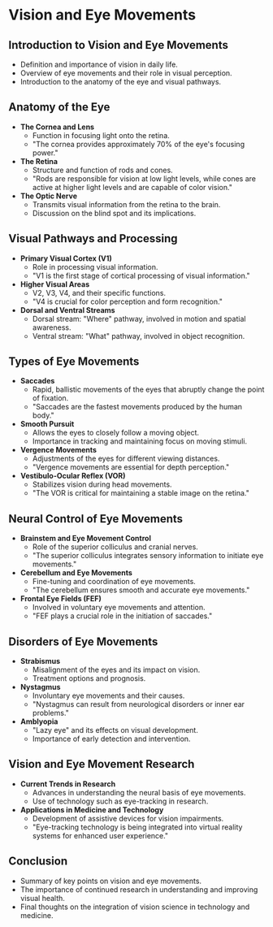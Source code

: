 # Vision and Eye Movements

## Introduction to Vision and Eye Movements
- Definition and importance of vision in daily life.
- Overview of eye movements and their role in visual perception.
- Introduction to the anatomy of the eye and visual pathways.

## Anatomy of the Eye
- **The Cornea and Lens**
  - Function in focusing light onto the retina.
  - "The cornea provides approximately 70% of the eye's focusing power."
- **The Retina**
  - Structure and function of rods and cones.
  - "Rods are responsible for vision at low light levels, while cones are active at higher light levels and are capable of color vision."
- **The Optic Nerve**
  - Transmits visual information from the retina to the brain.
  - Discussion on the blind spot and its implications.

## Visual Pathways and Processing
- **Primary Visual Cortex (V1)**
  - Role in processing visual information.
  - "V1 is the first stage of cortical processing of visual information."
- **Higher Visual Areas**
  - V2, V3, V4, and their specific functions.
  - "V4 is crucial for color perception and form recognition."
- **Dorsal and Ventral Streams**
  - Dorsal stream: "Where" pathway, involved in motion and spatial awareness.
  - Ventral stream: "What" pathway, involved in object recognition.

## Types of Eye Movements
- **Saccades**
  - Rapid, ballistic movements of the eyes that abruptly change the point of fixation.
  - "Saccades are the fastest movements produced by the human body."
- **Smooth Pursuit**
  - Allows the eyes to closely follow a moving object.
  - Importance in tracking and maintaining focus on moving stimuli.
- **Vergence Movements**
  - Adjustments of the eyes for different viewing distances.
  - "Vergence movements are essential for depth perception."
- **Vestibulo-Ocular Reflex (VOR)**
  - Stabilizes vision during head movements.
  - "The VOR is critical for maintaining a stable image on the retina."

## Neural Control of Eye Movements
- **Brainstem and Eye Movement Control**
  - Role of the superior colliculus and cranial nerves.
  - "The superior colliculus integrates sensory information to initiate eye movements."
- **Cerebellum and Eye Movements**
  - Fine-tuning and coordination of eye movements.
  - "The cerebellum ensures smooth and accurate eye movements."
- **Frontal Eye Fields (FEF)**
  - Involved in voluntary eye movements and attention.
  - "FEF plays a crucial role in the initiation of saccades."

## Disorders of Eye Movements
- **Strabismus**
  - Misalignment of the eyes and its impact on vision.
  - Treatment options and prognosis.
- **Nystagmus**
  - Involuntary eye movements and their causes.
  - "Nystagmus can result from neurological disorders or inner ear problems."
- **Amblyopia**
  - "Lazy eye" and its effects on visual development.
  - Importance of early detection and intervention.

## Vision and Eye Movement Research
- **Current Trends in Research**
  - Advances in understanding the neural basis of eye movements.
  - Use of technology such as eye-tracking in research.
- **Applications in Medicine and Technology**
  - Development of assistive devices for vision impairments.
  - "Eye-tracking technology is being integrated into virtual reality systems for enhanced user experience."

## Conclusion
- Summary of key points on vision and eye movements.
- The importance of continued research in understanding and improving visual health.
- Final thoughts on the integration of vision science in technology and medicine.